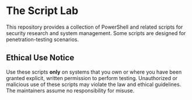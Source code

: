 # The Script Lab

This repository provides a collection of PowerShell and related scripts for security research and system management. Some scripts are designed for penetration-testing scenarios.

## Ethical Use Notice

Use these scripts **only** on systems that you own or where you have been granted explicit, written permission to perform testing. Unauthorized or malicious use of these scripts may violate the law and ethical guidelines. The maintainers assume no responsibility for misuse.

